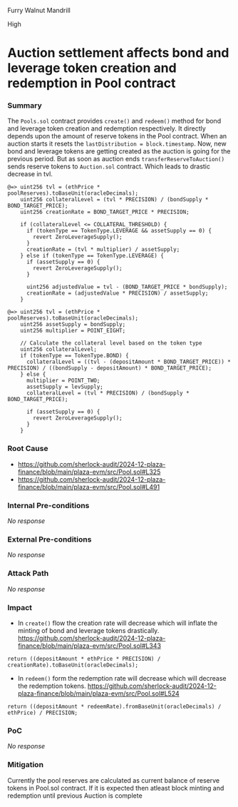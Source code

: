 Furry Walnut Mandrill

High

# Auction settlement affects bond and leverage token creation and redemption in Pool contract

### Summary

The `Pools.sol` contract provides `create()` and `redeem()` method for bond and leverage token creation and redemption respectively. It directly depends upon the amount of reserve tokens in the Pool contract. When an auction starts it resets the `lastDistribution = block.timestamp`. Now, new bond and leverage tokens are getting created as the auction is going for the previous period. But as soon as auction ends `transferReserveToAuction()` sends reserve tokens to `Auction.sol` contract. Which leads to drastic decrease in tvl.

```solidity
@=> uint256 tvl = (ethPrice * poolReserves).toBaseUnit(oracleDecimals);
    uint256 collateralLevel = (tvl * PRECISION) / (bondSupply * BOND_TARGET_PRICE);
    uint256 creationRate = BOND_TARGET_PRICE * PRECISION;

    if (collateralLevel <= COLLATERAL_THRESHOLD) {
      if (tokenType == TokenType.LEVERAGE && assetSupply == 0) {
        revert ZeroLeverageSupply();
      }
      creationRate = (tvl * multiplier) / assetSupply;
    } else if (tokenType == TokenType.LEVERAGE) {
      if (assetSupply == 0) {
        revert ZeroLeverageSupply();
      }

      uint256 adjustedValue = tvl - (BOND_TARGET_PRICE * bondSupply);
      creationRate = (adjustedValue * PRECISION) / assetSupply;
    }
```

```solidity
@=> uint256 tvl = (ethPrice * poolReserves).toBaseUnit(oracleDecimals);
    uint256 assetSupply = bondSupply;
    uint256 multiplier = POINT_EIGHT;

    // Calculate the collateral level based on the token type
    uint256 collateralLevel;
    if (tokenType == TokenType.BOND) {
      collateralLevel = ((tvl - (depositAmount * BOND_TARGET_PRICE)) * PRECISION) / ((bondSupply - depositAmount) * BOND_TARGET_PRICE);
    } else {
      multiplier = POINT_TWO;
      assetSupply = levSupply;
      collateralLevel = (tvl * PRECISION) / (bondSupply * BOND_TARGET_PRICE);

      if (assetSupply == 0) {
        revert ZeroLeverageSupply();
      }
    }
```

### Root Cause

- https://github.com/sherlock-audit/2024-12-plaza-finance/blob/main/plaza-evm/src/Pool.sol#L325
- https://github.com/sherlock-audit/2024-12-plaza-finance/blob/main/plaza-evm/src/Pool.sol#L491

### Internal Pre-conditions

_No response_

### External Pre-conditions

_No response_

### Attack Path

_No response_

### Impact

- In `create()` flow the creation rate will decrease which will inflate the minting of bond and leverage tokens drastically.
https://github.com/sherlock-audit/2024-12-plaza-finance/blob/main/plaza-evm/src/Pool.sol#L343
```solidity
return ((depositAmount * ethPrice * PRECISION) / creationRate).toBaseUnit(oracleDecimals);
```

- In `redeem()` form the redemption rate will decrease which will decrease the redemption tokens.
https://github.com/sherlock-audit/2024-12-plaza-finance/blob/main/plaza-evm/src/Pool.sol#L524
```solidity
return ((depositAmount * redeemRate).fromBaseUnit(oracleDecimals) / ethPrice) / PRECISION;
```

### PoC

_No response_

### Mitigation

Currently the pool reserves are calculated as current balance of reserve tokens in Pool.sol contract. If it is expected then atleast block minting and redemption until previous Auction is complete